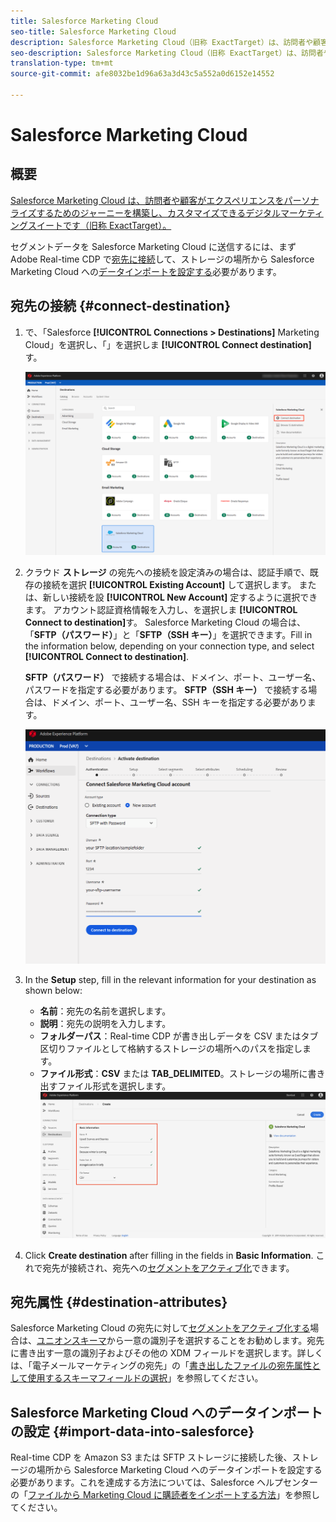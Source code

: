 ```yaml
---
title: Salesforce Marketing Cloud
seo-title: Salesforce Marketing Cloud
description: Salesforce Marketing Cloud（旧称 ExactTarget）は、訪問者や顧客がエクスペリエンスをパーソナライズするためのジャーニーを構築し、カスタマイズできるデジタルマーケティングスイートです。
seo-description: Salesforce Marketing Cloud（旧称 ExactTarget）は、訪問者や顧客がエクスペリエンスをパーソナライズするためのジャーニーを構築し、カスタマイズできるデジタルマーケティングスイートです。
translation-type: tm+mt
source-git-commit: afe8032be1d96a63a3d43c5a552a0d6152e14552

---
```



# Salesforce Marketing Cloud

## 概要

[Salesforce Marketing Cloud は、訪問者や顧客がエクスペリエンスをパーソナライズするためのジャーニーを構築し、カスタマイズできるデジタルマーケティングスイートです（旧称 ExactTarget）。](https://www.salesforce.com/products/marketing-cloud/email-marketing/)

セグメントデータを Salesforce Marketing Cloud に送信するには、まず Adobe Real-time CDP で[宛先に接続](#connect-destination)して、ストレージの場所から Salesforce Marketing Cloud への[データインポートを設定する](#import-data-into-salesforce)必要があります。

## 宛先の接続 {#connect-destination}

1. で、「Salesforce **[!UICONTROL Connections > Destinations]** Marketing Cloud」を選択し、「」を選択しま **[!UICONTROL Connect destination]**&#x200B;す。

   ![Salesforce への接続](/help/rtcdp/destinations/assets/connect-salesforce.png)

1. クラウド **ストレージ** の宛先への接続を設定済みの場合は、認証手順で、既存の接続を選択 **[!UICONTROL Existing Account]** して選択します。 または、新しい接続を設 **[!UICONTROL New Account]** 定するように選択できます。 アカウント認証資格情報を入力し、を選択しま **[!UICONTROL Connect to destination]**&#x200B;す。 Salesforce Marketing Cloud の場合は、「**SFTP（パスワード）**」と「**SFTP（SSH キー）**」を選択できます。Fill in the information below, depending on your connection type, and select **[!UICONTROL Connect to destination]**.

   **SFTP（パスワード）** で接続する場合は、ドメイン、ポート、ユーザー名、パスワードを指定する必要があります。
**SFTP（SSH キー）** で接続する場合は、ドメイン、ポート、ユーザー名、SSH キーを指定する必要があります。

   ![Salesforce 情報の入力](/help/rtcdp/destinations/assets/salesforce-authenticate.png)

1. In the **Setup** step, fill in the relevant information for your destination as shown below:
   * **名前**：宛先の名前を選択します。
   * **説明**：宛先の説明を入力します。
   * **フォルダーパス**：Real-time CDP が書き出しデータを CSV またはタブ区切りファイルとして格納するストレージの場所へのパスを指定します。
   * **ファイル形式**：**CSV** または **TAB_DELIMITED**。ストレージの場所に書き出すファイル形式を選択します。
   ![Salesforce の基本情報](/help/rtcdp/destinations/assets/salesforce-basic-information.png)

1. Click **Create destination** after filling in the fields in **Basic Information**. これで宛先が接続され、宛先への[セグメントをアクティブ化](/help/rtcdp/destinations/activate-destinations.md)できます。

## 宛先属性 {#destination-attributes}

Salesforce Marketing Cloud の宛先に対して[セグメントをアクティブ化する](/help/rtcdp/destinations/activate-destinations.md)場合は、[ユニオンスキーマ](https://www.adobe.io/apis/experienceplatform/home/profile-identity-segmentation/profile-identity-segmentation-services.html#!api-specification/markdown/narrative/technical_overview/unified_profile_architectural_overview/unified_profile_architectural_overview.md)から一意の識別子を選択することをお勧めします。宛先に書き出す一意の識別子およびその他の XDM フィールドを選択します。詳しくは、「電子メールマーケティングの宛先」の「[書き出したファイルの宛先属性として使用するスキーマフィールドの選択](/help/rtcdp/destinations/email-marketing-destinations.md#destination-attributes)」を参照してください。

## Salesforce Marketing Cloud へのデータインポートの設定 {#import-data-into-salesforce}

Real-time CDP を Amazon S3 または SFTP ストレージに接続した後、ストレージの場所から Salesforce Marketing Cloud へのデータインポートを設定する必要があります。これを達成する方法については、Salesforce ヘルプセンターの「[ファイルから Marketing Cloud に購読者をインポートする方法](https://help.salesforce.com/articleView?id=mc_es_import_subscribers_from_file.htm&type=5)」を参照してください。
